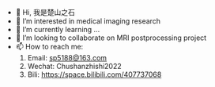 - 👋 Hi, 我是楚山之石
- 👀 I’m interested in medical imaging research
- 🌱 I’m currently learning ...
- 💞️ I’m looking to collaborate on MRI postprocessing project
- 📫 How to reach me: 
  1. Email: sp5188@163.com
  2. Wechat: Chushanzhishi2022
  3. Bili: https://space.bilibili.com/407737068
  

<!---
chushanzhishi/chushanzhishi is a ✨ special ✨ repository because its `README.md` (this file) appears on your GitHub profile.
You can click the Preview link to take a look at your changes.
--->
